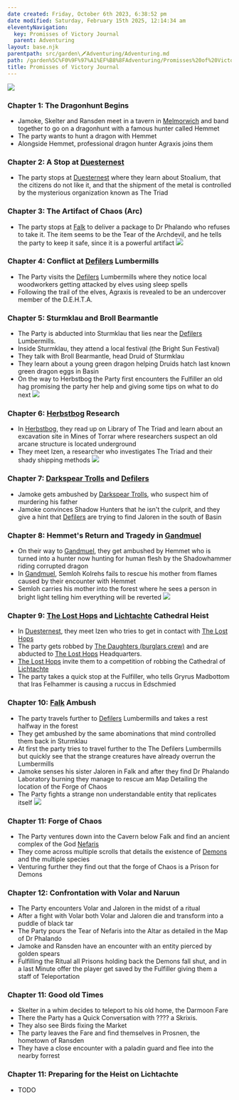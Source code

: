 ```yaml
---
date created: Friday, October 6th 2023, 6:38:52 pm
date modified: Saturday, February 15th 2025, 12:14:34 am
eleventyNavigation:
  key: Promisses of Victory Journal
  parent: Adventuring
layout: base.njk
parentpath: src/garden\🗡️Adventuring/Adventuring.md
path: /garden%5C%F0%9F%97%A1%EF%B8%8FAdventuring/Promisses%20of%20Victory%20Journal/
title: Promisses of Victory Journal
---
```


![](/static/povv.png)
### Chapter 1: The Dragonhunt Begins
- Jamoke, Skelter and Ransden meet in a tavern in [Melmorwich](/garden/%F0%9F%8C%90Worldbuilding/Material%20Plane/%F0%9F%8F%9E%EF%B8%8FThe%20Basin/Regions/Melmorwich) and band together to go on a dragonhunt with a famous hunter called Hemmet
- The party wants to hunt a dragon with Hemmet
- Alongside Hemmet, professional dragon hunter Agraxis joins them

### Chapter 2: A Stop at [Duesternest](/garden/%F0%9F%8C%90Worldbuilding/Material%20Plane/%F0%9F%8F%9E%EF%B8%8FThe%20Basin/Regions/Duesternest)
- The party stops at [Duesternest](/garden/%F0%9F%8C%90Worldbuilding/Material%20Plane/%F0%9F%8F%9E%EF%B8%8FThe%20Basin/Regions/Duesternest) where they learn about Stoalium, that the citizens do not like it, and that the shipment of the metal is controlled by the mysterious organization known as The Triad

### Chapter 3: The Artifact of Chaos (Arc)
- The party stops at [Falk](/garden/%F0%9F%8C%90Worldbuilding/Material%20Plane/%F0%9F%8F%9E%EF%B8%8FThe%20Basin/Regions/Falk) to deliver a package to Dr Phalando who refuses to take it. The item seems to be the Tear of the Archdevil, and he tells the party to keep it safe, since it is a powerful artifact
![](/static/Tear%20of%20Nefaris.jpg)
### Chapter 4: Conflict at [Defilers](/garden/%F0%9F%8C%90Worldbuilding/Material%20Plane/%F0%9F%8F%9E%EF%B8%8FThe%20Basin/Factions/Defilers) Lumbermills
- The Party visits the [Defilers](/garden/%F0%9F%8C%90Worldbuilding/Material%20Plane/%F0%9F%8F%9E%EF%B8%8FThe%20Basin/Factions/Defilers) Lumbermills where they notice local woodworkers getting attacked by elves using sleep spells
- Following the trail of the elves, Agraxis is revealed to be an undercover member of the D.E.H.T.A.

### Chapter 5: Sturmklau and Broll Bearmantle
- The Party is abducted into Sturmklau that lies near the [Defilers](/garden/%F0%9F%8C%90Worldbuilding/Material%20Plane/%F0%9F%8F%9E%EF%B8%8FThe%20Basin/Factions/Defilers) Lumbermills.
- Inside Sturmklau, they attend a local festival (the Bright Sun Festival)
- They talk with Broll Bearmantle, head Druid of Sturmklau
- They learn about a young green dragon helping Druids hatch last known green dragon eggs in Basin
- On the way to Herbstbog the Party first encounters the Fulfiller an old hag promising the party her help and giving some tips on what to do next
![](/static/darkcarnival.jpg)
### Chapter 6: [Herbstbog](/garden/%F0%9F%8C%90Worldbuilding/Material%20Plane/%F0%9F%8F%9E%EF%B8%8FThe%20Basin/Regions/Herbstbog) Research
- In [Herbstbog](/garden/%F0%9F%8C%90Worldbuilding/Material%20Plane/%F0%9F%8F%9E%EF%B8%8FThe%20Basin/Regions/Herbstbog), they read up on Library of The Triad and learn about an excavation site in Mines of Torrar where researchers suspect an old arcane structure is located underground
- They meet Izen, a researcher who investigates The Triad and their shady shipping methods
![](/static/wp4700542.jpg)

### Chapter 7: [Darkspear Trolls](/garden/%F0%9F%8C%90Worldbuilding/Material%20Plane/%F0%9F%8C%B4Echon/Factions/Darkspear%20Trolls) and [Defilers](/garden/%F0%9F%8C%90Worldbuilding/Material%20Plane/%F0%9F%8F%9E%EF%B8%8FThe%20Basin/Factions/Defilers)
- Jamoke gets ambushed by [Darkspear Trolls](/garden/%F0%9F%8C%90Worldbuilding/Material%20Plane/%F0%9F%8C%B4Echon/Factions/Darkspear%20Trolls), who suspect him of murdering his father
- Jamoke convinces Shadow Hunters that he isn't the culprit, and they give a hint that [Defilers](/garden/%F0%9F%8C%90Worldbuilding/Material%20Plane/%F0%9F%8F%9E%EF%B8%8FThe%20Basin/Factions/Defilers) are trying to find Jaloren in the south of Basin

### Chapter 8: Hemmet's Return and Tragedy in [Gandmuel](/garden/%F0%9F%8C%90Worldbuilding/Material%20Plane/%F0%9F%8F%9E%EF%B8%8FThe%20Basin/Regions/Gandmuel)
- On their way to [Gandmuel](/garden/%F0%9F%8C%90Worldbuilding/Material%20Plane/%F0%9F%8F%9E%EF%B8%8FThe%20Basin/Regions/Gandmuel), they get ambushed by Hemmet who is turned into a hunter now hunting for human flesh by the Shadowhammer riding corrupted dragon
- In [Gandmuel](/garden/%F0%9F%8C%90Worldbuilding/Material%20Plane/%F0%9F%8F%9E%EF%B8%8FThe%20Basin/Regions/Gandmuel), Semloh Kolrehs fails to rescue his mother from flames caused by their encounter with Hemmet
- Semloh carries his mother into the forest where he sees a person in bright light telling him everything will be reverted
![](/static/Skelter_D%C3%BCsternest.png)
### Chapter 9: [The Lost Hops](/garden/%F0%9F%8C%90Worldbuilding/Material%20Plane/%F0%9F%8F%9E%EF%B8%8FThe%20Basin/Factions/Lost%20Hops/The%20Lost%20Hops) and [Lichtachte](/garden/%F0%9F%8C%90Worldbuilding/Material%20Plane/%F0%9F%8F%9E%EF%B8%8FThe%20Basin/Regions/Lichtachte) Cathedral Heist
- In [Duesternest](/garden/%F0%9F%8C%90Worldbuilding/Material%20Plane/%F0%9F%8F%9E%EF%B8%8FThe%20Basin/Regions/Duesternest), they meet Izen who tries to get in contact with [The Lost Hops](/garden/%F0%9F%8C%90Worldbuilding/Material%20Plane/%F0%9F%8F%9E%EF%B8%8FThe%20Basin/Factions/Lost%20Hops/The%20Lost%20Hops)
- The party gets robbed by [The Daughters (burglars crew)](/garden/%F0%9F%8C%90Worldbuilding/Material%20Plane/%F0%9F%8F%9E%EF%B8%8FThe%20Basin/Factions/Lost%20Hops/The%20Daughters%20%28burglars%20crew%29) and are abducted to [The Lost Hops](/garden/%F0%9F%8C%90Worldbuilding/Material%20Plane/%F0%9F%8F%9E%EF%B8%8FThe%20Basin/Factions/Lost%20Hops/The%20Lost%20Hops) Headquarters. 
- [The Lost Hops](/garden/%F0%9F%8C%90Worldbuilding/Material%20Plane/%F0%9F%8F%9E%EF%B8%8FThe%20Basin/Factions/Lost%20Hops/The%20Lost%20Hops) invite them to a competition of robbing the Cathedral of [Lichtachte](/garden/%F0%9F%8C%90Worldbuilding/Material%20Plane/%F0%9F%8F%9E%EF%B8%8FThe%20Basin/Regions/Lichtachte) 
- The party takes a quick stop at the Fulfiller, who tells Gryrus Madbottom that Iras Felhammer is causing a ruccus in Edschmied

### Chapter 10: [Falk](/garden/%F0%9F%8C%90Worldbuilding/Material%20Plane/%F0%9F%8F%9E%EF%B8%8FThe%20Basin/Regions/Falk) Ambush
- The party travels further to [Defilers](/garden/%F0%9F%8C%90Worldbuilding/Material%20Plane/%F0%9F%8F%9E%EF%B8%8FThe%20Basin/Factions/Defilers) Lumbermills and takes a rest halfway in the forest
- They get ambushed by the same abominations that mind controlled them back in Sturmklau
- At first the party tries to travel further to the The Defilers Lumbermills but quickly see that the strange creatures have already overrun the Lumbermills
- Jamoke senses his sister Jaloren in Falk and after they find Dr Phalando Laboratory burning they manage to rescue am Map Detailing the location of the Forge of Chaos
- The Party fights a strange non understandable entity that replicates itself
![](/static/Falk_yikes.png)
### Chapter 11: Forge of Chaos
- The Party ventures down into the Cavern below Falk and find an ancient complex of the God [Nefaris](/garden/%F0%9F%8C%90Worldbuilding/Nether%20Plane/Gods/Nefaris)
- They come across multiple scrolls that details the existence of [Demons](/garden/%F0%9F%8C%90Worldbuilding/Nether%20Plane/Demons) and the multiple species
- Venturing further they find out that the forge of Chaos is a Prison for Demons
### Chapter 12: Confrontation with Volar and Naruun
- The Party encounters Volar and Jaloren in the midst of a ritual
- After a fight with Volar both Volar and Jaloren die and transform into a puddle of black tar
- The Party pours the Tear of Nefaris into the Altar as detailed in the Map of Dr Phalando
- Jamoke and Ransden have an encounter with an entity pierced by golden spears
- Fulfilling the Ritual all Prisons holding back the Demons fall shut, and in a last Minute offer the player get saved by the Fulfiller giving them a staff of Teleportation

### Chapter 11: Good old Times
- Skelter in a whim decides to teleport to his old home, the Darmoon Fare
- There the Party has a Quick Conversation with  ???? a Skrixis.
- They also see Birds fixing the Market
- The party leaves the Fare and find themselves in Prosnen, the hometown of Ransden
- They have a close encounter with a paladin guard and flee into the nearby forrest

### Chapter 11: Preparing for the Heist on Lichtachte
- TODO